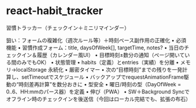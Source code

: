 # react-habit_tracker
習慣トラッカー（チェックイン＋ミニリマインダー）

狙い：フォームの複雑化（週次ルール等）＋時刻ベース副作用の正確化
	•	必須機能
	•	習慣作成フォーム：title, daysOfWeek[], targetTime, notes?
	•	当日のチェックイン＆履歴（カレンダー風UI）
	•	目標時刻±数分の通知（ページ開いている間のみでもOK）
	•	状態管理
	•	habits（定義）とentries（実績）を分離
	•	メモリ→localStorage 永続化
	•	厳密タイマー
	•	次の“目標時刻”までの残りを一発計算し、setTimeoutでスケジュール
	•	バックアップでrequestAnimationFrame駆動の“時刻差再計算”を数分おきに
	•	型安全
	•	曜日/時刻の型（DayOfWeek = 0..6、HH:mmのパース器）を定義
	•	伸び（PWA）
	•	SW＋Background Syncでオフライン時のチェックインを後送信（今回はローカル完結でも、拡張の布石）
